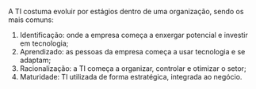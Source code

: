 A TI costuma evoluir por estágios dentro de uma organização, sendo os mais comuns:
1. Identificação: onde a empresa começa a enxergar potencial e investir em tecnologia;
2. Aprendizado: as pessoas da empresa começa a usar tecnologia e se adaptam;
3. Racionalização: a TI começa a organizar, controlar e otimizar o setor;
4. Maturidade: TI utilizada de forma estratégica, integrada ao negócio.
